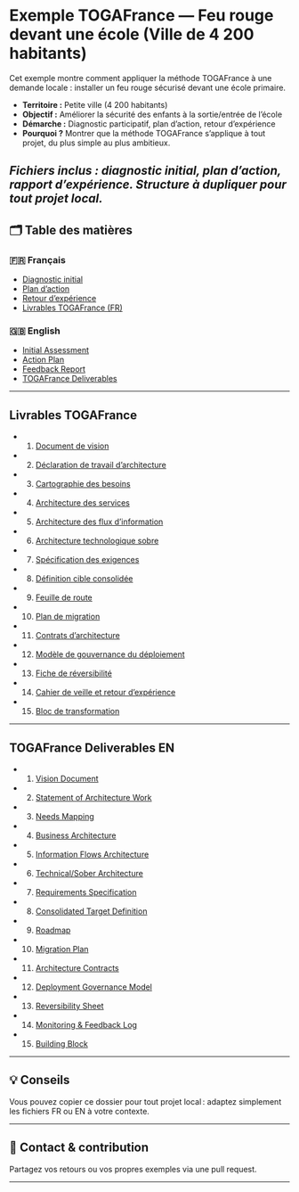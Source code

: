 # Exemple TOGAFrance — Feu rouge devant une école (Ville de 4 200 habitants)

Cet exemple montre comment appliquer la méthode TOGAFrance à une demande locale : installer un feu rouge sécurisé devant une école primaire.

- **Territoire :** Petite ville (4 200 habitants)
- **Objectif :** Améliorer la sécurité des enfants à la sortie/entrée de l’école
- **Démarche :** Diagnostic participatif, plan d’action, retour d’expérience
- **Pourquoi ?** Montrer que la méthode TOGAFrance s’applique à tout projet, du plus simple au plus ambitieux.

## _Fichiers inclus : diagnostic initial, plan d’action, rapport d’expérience. Structure à dupliquer pour tout projet local._

## 🗂️ Table des matières

### 🇫🇷 Français

- [Diagnostic initial](./livrables/FR/diagnostic.md)
- [Plan d’action](./livrables/FR/plan-action.md)
- [Retour d’expérience](./livrables/FR/rapport-experience.md)
- [Livrables TOGAFrance (FR)](#livrables-togafrance-fr)

### 🇬🇧 English

- [Initial Assessment](./livrables/EN/initial-assessment.md)
- [Action Plan](./livrables/EN/action-plan.md)
- [Feedback Report](./livrables/EN/feedback-report.md)
- [TOGAFrance Deliverables](#togafrance-deliverables)

---

## Livrables TOGAFrance

- 1.  [Document de vision](./livrables/FR/01_document_de_vision.md)
- 2.  [Déclaration de travail d’architecture](./livrables/FR/02_declaration_de_travail_architecture.md)
- 3.  [Cartographie des besoins](./livrables/FR/03_cartographie_besoins_nationaux.md)
- 4.  [Architecture des services](./livrables/FR/04_architecture_des_services.md)
- 5.  [Architecture des flux d’information](./livrables/FR/05_architecture_parole_flux_information.md)
- 6.  [Architecture technologique sobre](./livrables/FR/06_architecture_technologique_sobre.md)
- 7.  [Spécification des exigences](./livrables/FR/07_specification_exigences.md)
- 8.  [Définition cible consolidée](./livrables/FR/08_definition_cible_consolidee.md)
- 9.  [Feuille de route](./livrables/FR/09_feuille_de_route.md)
- 10. [Plan de migration](./livrables/FR/10_plan_de_migration.md)
- 11. [Contrats d’architecture](./livrables/FR/11_contrats_d_architecture.md)
- 12. [Modèle de gouvernance du déploiement](./livrables/FR/12_modele_gouvernance_deploiement.md)
- 13. [Fiche de réversibilité](./livrables/FR/13_fiches_de_reversibilite.md)
- 14. [Cahier de veille et retour d’expérience](./livrables/FR/14_cahier_de_veille_retour_experience.md)
- 15. [Bloc de transformation](./livrables/FR/15_blocs_de_transformation.md)

---

## TOGAFrance Deliverables EN

- 1.  [Vision Document](./livrables/EN/01_vision_document.md)
- 2.  [Statement of Architecture Work](./livrables/EN/02_architecture_work_statement.md)
- 3.  [Needs Mapping](./livrables/EN/03_national_needs_mapping.md)
- 4.  [Business Architecture](./livrables/EN/04_business_architecture.md)
- 5.  [Information Flows Architecture](./livrables/EN/05_information_flows_architecture.md)
- 6.  [Technical/Sober Architecture](./livrables/EN/06_technical_sober_architecture.md)
- 7.  [Requirements Specification](./livrables/EN/07_requirements_specification.md)
- 8.  [Consolidated Target Definition](./livrables/EN/08_consolidated_target_definition.md)
- 9.  [Roadmap](./livrables/EN/09_roadmap.md)
- 10. [Migration Plan](./livrables/EN/10_migration_plan.md)
- 11. [Architecture Contracts](./livrables/EN/11_architecture_contracts.md)
- 12. [Deployment Governance Model](./livrables/EN/12_deployment_governance_model.md)
- 13. [Reversibility Sheet](./livrables/EN/13_reversibility_sheets.md)
- 14. [Monitoring & Feedback Log](./livrables/EN/14_monitoring_feedback_log.md)
- 15. [Building Block](./livrables/EN/15_building_blocks.md)

---

## 💡 Conseils

Vous pouvez copier ce dossier pour tout projet local : adaptez simplement les fichiers FR ou EN à votre contexte.

---

## 🤝 Contact & contribution

Partagez vos retours ou vos propres exemples via une pull request.

---
